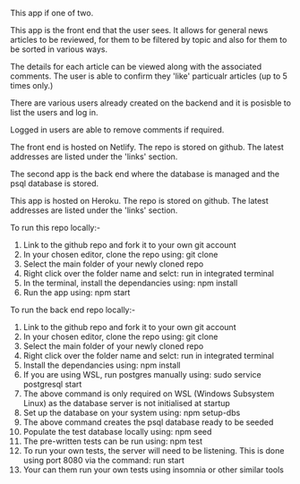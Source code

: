 This app if one of two.

This app is the front end that the user sees. It allows for general news articles to be reviewed, for them to be filtered by topic and also for them to be sorted in various ways.

The details for each article can be viewed along with the associated comments. The user is able to confirm they 'like' particualr articles (up to 5 times only.)

There are various users already created on the backend and it is posisble to list the users and log in.

Logged in users are able to remove comments if required.

The front end is hosted on Netlify. The repo is stored on github. The latest addresses are listed under the 'links' section.

The second app is the back end where the database is managed and the psql database is stored.

This app is hosted on Heroku. The repo is stored on github. The latest addresses are listed under the 'links' section.

To run this repo locally:-

1.  Link to the github repo and fork it to your own git account
2.  In your chosen editor, clone the repo using: git clone <web-address from your fork>
3.  Select the main folder of your newly cloned repo
4.  Right click over the folder name and selct: run in integrated terminal
5.  In the terminal, install the dependancies using: npm install
6.  Run the app using: npm start

To run the back end repo locally:-

1.  Link to the github repo and fork it to your own git account
2.  In your chosen editor, clone the repo using: git clone <web-address from your fork>
3.  Select the main folder of your newly cloned repo
4.  Right click over the folder name and selct: run in integrated terminal
5.  Install the dependancies using: npm install
6.  If you are using WSL, run postgres manually using: sudo service postgresql start
7.  The above command is only required on WSL (Windows Subsystem Linux) as the database server is not initialised at startup
8.  Set up the database on your system using: npm setup-dbs
9.  The above command creates the psql database ready to be seeded
10. Populate the test database locally using: npm seed
11. The pre-written tests can be run using: npm test
12. To run your own tests, the server will need to be listening. This is done using port 8080 via the command: run start
13. Your can them run your own tests using insomnia or other similar tools
